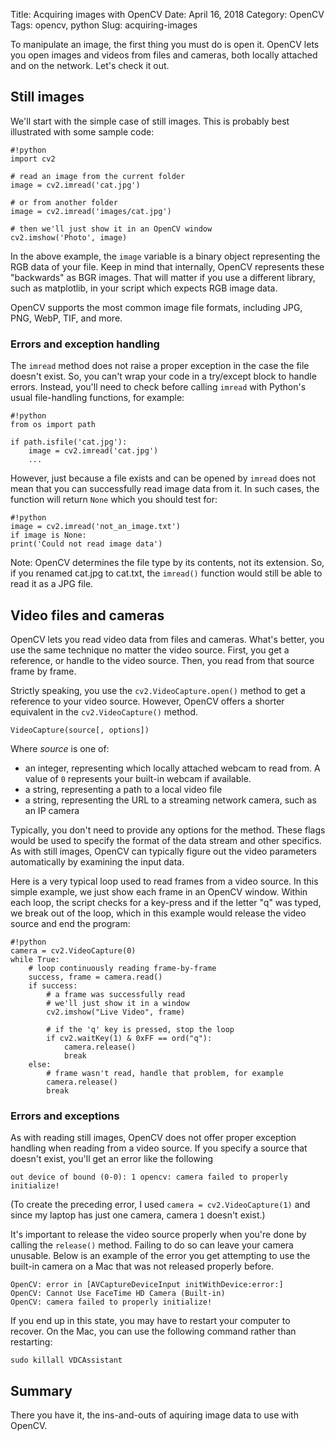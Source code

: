 Title: Acquiring images with OpenCV
Date: April 16, 2018
Category: OpenCV
Tags: opencv, python
Slug: acquiring-images

To manipulate an image, the first thing you must do is open it. OpenCV lets you open images and videos from files and cameras, both locally attached and on the network. Let's check it out.

## Still images

We'll start with the simple case of still images. This is probably best illustrated with some sample code:

    #!python
    import cv2

    # read an image from the current folder
    image = cv2.imread('cat.jpg')

    # or from another folder
    image = cv2.imread('images/cat.jpg')

    # then we'll just show it in an OpenCV window
    cv2.imshow('Photo', image)

In the above example, the `image` variable is a binary object representing the RGB data of your file. Keep in mind that internally, OpenCV represents these "backwards" as BGR images. That will matter if you use a different library, such as matplotlib, in your script which expects RGB image data.

OpenCV supports the most common image file formats, including JPG, PNG, WebP, TIF, and more.

### Errors and exception handling

The `imread` method does not raise a proper exception in the case the file doesn't exist. So, you can't wrap your code in a try/except block to handle errors. Instead, you'll need to check before calling `imread` with Python's usual file-handling functions, for example:

    #!python
    from os import path

    if path.isfile('cat.jpg'):
        image = cv2.imread('cat.jpg')
        ...

However, just because a file exists and can be opened by `imread` does not mean that you can successfully read image data from it. In such cases, the function will return `None` which you should test for:

    #!python
    image = cv2.imread('not_an_image.txt')
    if image is None:
    print('Could not read image data')

Note: OpenCV determines the file type by its contents, not its extension. So, if you renamed cat.jpg to cat.txt, the `imread()` function would still be able to read it as a JPG file.

## Video files and cameras

OpenCV lets you read video data from files and cameras. What's better, you use the same technique no matter the video source. First, you get a reference, or handle to the video source. Then, you read from that source frame by frame.

Strictly speaking, you use the `cv2.VideoCapture.open()` method to get a reference to your video source. However, OpenCV offers a shorter equivalent in the `cv2.VideoCapture()` method.

    VideoCapture(source[, options])

Where _source_ is one of:

- an integer, representing which locally attached webcam to read from. A value of `0` represents your built-in webcam if available.
- a string, representing a path to a local video file
- a string, representing the URL to a streaming network camera, such as an IP camera

Typically, you don't need to provide any options for the method. These flags would be used to specify the format of the data stream and other specifics. As with still images, OpenCV can typically figure out the video parameters automatically by examining the input data.

Here is a very typical loop used to read frames from a video source. In this simple example, we just show each frame in an OpenCV window. Within each loop, the script checks for a key-press and if the letter "q" was typed, we break out of the loop, which in this example would release the video source and end the program:

    #!python
    camera = cv2.VideoCapture(0)
    while True:
        # loop continuously reading frame-by-frame
        success, frame = camera.read()
        if success:
            # a frame was successfully read
            # we'll just show it in a window
            cv2.imshow("Live Video", frame)

            # if the 'q' key is pressed, stop the loop
            if cv2.waitKey(1) & 0xFF == ord("q"):
                camera.release()
                break
        else:
            # frame wasn't read, handle that problem, for example
            camera.release()
            break

### Errors and exceptions

As with reading still images, OpenCV does not offer proper exception handling when reading from a video source. If you specify a source that doesn't exist, you'll get an error like the following

    out device of bound (0-0): 1 opencv: camera failed to properly initialize!

(To create the preceding error, I used `camera = cv2.VideoCapture(1)` and since my laptop has just one camera, camera `1` doesn't exist.)

It's important to release the video source properly when you're done by calling the `release()` method. Failing to do so can leave your camera unusable. Below is an example of the error you get attempting to use the built-in camera on a Mac that was not released properly before.

    OpenCV: error in [AVCaptureDeviceInput initWithDevice:error:]
    OpenCV: Cannot Use FaceTime HD Camera (Built-in)
    OpenCV: camera failed to properly initialize!

If you end up in this state, you may have to restart your computer to recover. On the Mac, you can use the following command rather than restarting:

    sudo killall VDCAssistant

## Summary

There you have it, the ins-and-outs of aquiring image data to use with OpenCV.
